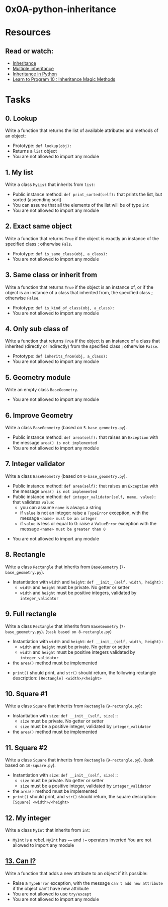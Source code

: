 # 0x0A-python-inheritance

# Resources

## Read or watch:

* [Inheritance](https://docs.python.org/3/tutorial/classes.html#inheritance)
* [Multiple inheritance](https://docs.python.org/3/tutorial/classes.html#inheritance)
* [Inheritance in Python](https://www.geeksforgeeks.org/inheritance-in-python/)
* [Learn to Program 10 : Inheritance Magic Methods](https://www.youtube.com/watch?v=d8kCdLCi6Lk)


# Tasks

## 0. Lookup
Write a function that returns the list of available attributes and methods of an object:

* Prototype: `def lookup(obj):`
* Returns a `list` object
* You are not allowed to import any module


## 1. My list

Write a class `MyList` that inherits from `list`:

* Public instance method: `def print_sorted(self):` that prints the list, but sorted (ascending sort)
* You can assume that all the elements of the list will be of type `int`
* You are not allowed to import any module


## 2. Exact same object

Write a function that returns `True` if the object is exactly an instance of the specified class ; otherwise `Fals`.

* Prototype: `def is_same_class(obj, a_class):`
* You are not allowed to import any module


## 3. Same class or inherit from

Write a function that returns `True` if the object is an instance of, or if the object is an instance of a class that inherited from, the specified class ; otherwise `False`.

* Prototype: `def is_kind_of_class(obj, a_class):`
* You are not allowed to import any module

## 4. Only sub class of

Write a function that returns `True` if the object is an instance of a class that inherited (directly or indirectly) from the specified class ; otherwise `False`.

* Prototype: `def inherits_from(obj, a_class):`
* You are not allowed to import any module

## 5. Geometry module

Write an empty class `BaseGeometry`.

* You are not allowed to import any module

## 6. Improve Geometry

Write a class `BaseGeometry` (based on `5-base_geometry.py`).

* Public instance method: `def area(self):` that raises an `Exception` with the message `area() is not implemented`
* You are not allowed to import any module

## 7. Integer validator

Write a class `BaseGeometry` (based on `6-base_geometry.py`).

* Public instance method: `def area(self):` that raises an `Exception` with the message `area() is not implemented`
* Public instance method: `def integer_validator(self, name, value):` that validates `value`:
	- you can assume `name` is always a string
	- if `value` is not an integer: raise a `TypeError` exception, with the message `<name> must be an integer`
	- if `value` is less or equal to 0: raise a `ValueError` exception with the message `<name> must be greater than 0`
- You are not allowed to import any module

## 8. Rectangle

Write a class `Rectangle` that inherits from `BaseGeometry` (`7-base_geometry.py`).

* Instantiation with `width` and `height`: `def __init__(self, width, height):`
	* `width` and `height` must be private. No getter or setter
	* `width` and `height` must be positive integers, validated by `integer_validator`

## 9. Full rectangle

Write a class `Rectangle` that inherits from `BaseGeometry` (`7-base_geometry.py`). (`task based on 8-rectangle.py`)

- Instantiation with `width` and `height`: `def __init__(self, width, height):`
	- `width` and `height` must be private. No getter or setter
	- `width` and `height` must be positive integers validated by `integer_validator`
- the `area()` method must be implemented
* `print()` should print, and `str()` should return, the following rectangle description: `[Rectangle] <width>/<height>`

## 10. Square #1

Write a class `Square` that inherits from `Rectangle` (`9-rectangle.py`):

* Instantiation with `size`: `def __init__(self, size):`:
	- `size` must be private. No getter or setter
	- `size` must be a positive integer, validated by `integer_validator`
* the `area()` method must be implemented

## 11. Square #2

Write a class `Square` that inherits from `Rectangle` (`9-rectangle.py`). (task based on `10-square.py`).

* Instantiation with `size`: `def __init__(self, size):`:
	- `size` must be private. No getter or setter
	- `size` must be a positive integer, validated by `integer_validator`
* the `area()` method must be implemented
* `print()` should print, and `str()` should return, the square description: `[Square] <width>/<height>`

## 12. My integer

Write a class `MyInt` that inherits from `int`:

* `MyInt` is a rebel. `MyInt` has `==` and `!=` operators inverted
You are not allowed to import any module

## [13. Can I?](https://github.com/Zeb-0/alx-higher_level_programming/blob/master/0x0A-python-inheritance/101-add_attribute.py)

Write a function that adds a new attribute to an object if it’s possible:

* Raise a `TypeError` exception, with the message `can't add new attribute` if the object can’t have new attribute
* You are not allowed to use `try/except`
* You are not allowed to import any module
